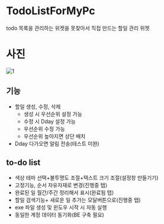 # TodoListForMyPc
todo 목록을 관리하는 위젯을 못찾아서 직접 만드는 할일 관리 위젯

# 사진
![1](https://github.com/user-attachments/assets/e25af450-f938-45dc-8973-05a10d5f9d9d)

## 기능
- 할일 생성, 수정, 삭제
    - 생성 시 우선순위 설정 가능
    - 수정 시 Dday 설정 가능
    - 우선순위 수정 가능
    - 우선순위 높아지면 상단 배치
- Dday 다가오면 알림 전송(테스트 미완)

## to-do list
- 색상 테마 선택+불투명도 조절+텍스트 크기 조절(설정창 만들기기)
- 고정기능, 순서 자유자재로 변경(진행중 탭)
- 완료된 일 월간/주간 정리해서 표시(완료됨 탭)
- 할일 검색기능+ 새로운 일 추가는 모달버튼으로(진행중 탭)
- exe 파일 생성 및 윈도우 시작 시 자동 실행
- 동일한 계정 데이터 동기화(BE 구축 필요)
